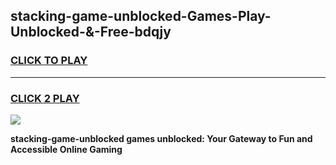 
## stacking-game-unblocked-Games-Play-Unblocked-&-Free-bdqjy
<h3>
<a href="https://premium76.site?title=stacking-game-unblocked&ref=24A">CLICK TO PLAY</a></h3>
<hr>

<h3>
<a href="https://premium76.site?title=stacking-game-unblocked&ref=24A">CLICK 2 PLAY</a>
  
</h3>

<a href="https://premium76.site?title=stacking-game-unblocked&ref=24A"><img src="https://clearcache.store/games.png"></a>


**stacking-game-unblocked games unblocked: Your Gateway to Fun and Accessible Online Gaming**
